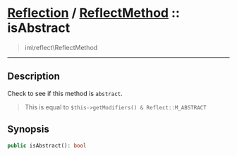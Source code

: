 # [Reflection](reflect.md) / [ReflectMethod](reflect-ReflectMethod.md) :: isAbstract
 > im\reflect\ReflectMethod
____

## Description
Check to see if this method is `abstract`.

 > This is equal to `$this->getModifiers() & Reflect::M_ABSTRACT`  

## Synopsis
```php
public isAbstract(): bool
```
